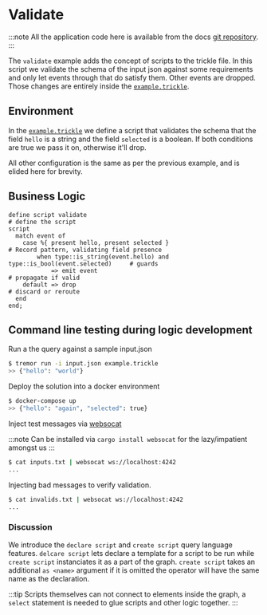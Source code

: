 # Validate

:::note
All the application code here is available from the docs [git repository](__GIT__).
:::

The `validate` example adds the concept of scripts to the trickle file. In this script we validate the schema of the input json against some requirements and only let events through that do satisfy them. Other events are dropped. Those changes are entirely inside the [`example.trickle`](etc/tremor/config/example.trickle).

## Environment

In the [`example.trickle`](etc/tremor/config/example.trickle) we define a script that validates the schema that the field `hello` is a string and the field `selected` is a boolean. If both conditions are true we pass it on, otherwise it'll drop.

All other configuration is the same as per the previous example, and is elided here for brevity.

## Business Logic

```tremor
define script validate                                                          # define the script
script
  match event of
    case %{ present hello, present selected }                                   # Record pattern, validating field presence
        when type::is_string(event.hello) and type::is_bool(event.selected)     # guards
            => emit event                                                       # propagate if valid
    default => drop                                                             # discard or reroute
  end
end;
```

## Command line testing during logic development

Run a the query against a sample input.json

```bash
$ tremor run -i input.json example.trickle
>> {"hello": "world"}
```

Deploy the solution into a docker environment

```bash
$ docker-compose up
>> {"hello": "again", "selected": true}
```

Inject test messages via [websocat](https://github.com/vi/websocat)

:::note
Can be installed via `cargo install websocat` for the lazy/impatient amongst us
:::

```bash
$ cat inputs.txt | websocat ws://localhost:4242
...
```

Injecting bad messages to verify validation.

```bash
$ cat invalids.txt | websocat ws://localhost:4242
...
```

### Discussion

We introduce the `declare script` and `create script` query language features. `delcare script` lets declare a template for a script to be run while `create script` instanciates it as a part of the graph. `create script` takes an additional `as <name>` argument if it is omitted the operator will have the same name as the declaration.

:::tip
Scripts themselves can not connect to elements inside the graph, a `select` statement is needed to glue scripts and other logic together.
:::
